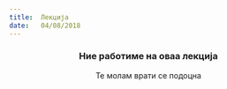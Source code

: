 ```yaml
---
title:  Лекција
date:   04/08/2018
---
```


### <center>Ние работиме на оваа лекција</center>
<center>Те молам врати се подоцна</center>